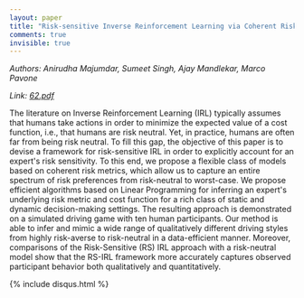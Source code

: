 ```yaml
---
layout: paper
title: "Risk-sensitive Inverse Reinforcement Learning via Coherent Risk Models"
comments: true
invisible: true
---
```


<p class="text-left"><i>Authors: Anirudha Majumdar, Sumeet Singh, Ajay Mandlekar, Marco Pavone</i></p>
<p class="text-left"><i>Link: <a href="https://storage.googleapis.com/rss2017-papers/62.pdf">62.pdf</a></i></p>

The literature on Inverse Reinforcement Learning (IRL) typically assumes that humans take actions in order to minimize the expected value of a cost function, i.e., that humans are risk neutral. Yet, in practice, humans are often far from being risk neutral. To fill this gap, the objective of this paper is to devise a framework for risk-sensitive IRL in order to explicitly account for an expert's risk sensitivity. To this end, we propose a flexible class of models based on coherent risk metrics, which allow us to capture an entire spectrum of risk preferences from risk-neutral to worst-case. We propose efficient algorithms based on Linear Programming for inferring an expert's underlying risk metric and cost function for a rich class of static and dynamic decision-making settings. The resulting approach is demonstrated on a simulated driving game with ten human participants. Our method is able to infer and mimic a wide range of qualitatively different driving styles from highly risk-averse to risk-neutral in a data-efficient manner. Moreover, comparisons of the Risk-Sensitive (RS) IRL approach with a risk-neutral model show that the RS-IRL framework more accurately captures observed participant behavior both qualitatively and quantitatively.

{% include disqus.html %}